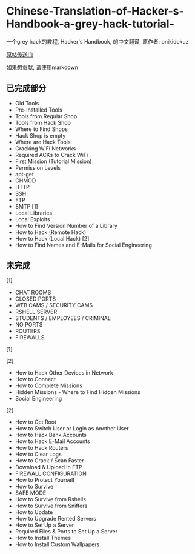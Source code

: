# Chinese-Translation-of-Hacker-s-Handbook-a-grey-hack-tutorial-

一个grey hack的教程, Hacker's Handbook, 的中文翻译, 原作者: onikidokuz

[原帖传送门](https://steamcommunity.com/sharedfiles/filedetails/?id=1905138308)

如果想贡献, 请使用markdown

## 已完成部分

- Old Tools
- Pre-Installed Tools
- Tools from Regular Shop
- Tools from Hack Shop
- Where to Find Shops
- Hack Shop is empty
- Where are Hack Tools
- Cracking WiFi Networks
- Required ACKs to Crack WiFi
- First Mission (Tutorial Mission)
- Permission Levels
- apt-get
- CHMOD
- HTTP
- SSH
- FTP
- SMTP
[1]
- Local Libraries
- Local Exploits
- How to Find Version Number of a Library
- How to Hack (Remote Hack)
- How to Hack (Local Hack)
[2]
- How to Find Names and E-Mails for Social Engineering

## 未完成

[1]

- CHAT ROOMS
- CLOSED PORTS
- WEB CAMS / SECURITY CAMS
- RSHELL SERVER
- STUDENTS / EMPLOYEES / CRIMINAL
- NO PORTS
- ROUTERS
- FIREWALLS

[1]

[2]

- How to Hack Other Devices in Network
- How to Connect
- How to Complete Missions
- Hidden Missions - Where to Find Hidden Missions
- Social Engineering

[2]

- How to Get Root
- How to Switch User or Login as Another User
- How to Hack Bank Accounts
- How to Hack E-Mail Accounts
- How to Hack Routers
- How to Clear Logs
- How to Crack / Scan Faster
- Download & Upload in FTP
- FIREWALL CONFIGURATION
- How to Protect Yourself
- How to Survive
- SAFE MODE
- How to Survive from Rshells
- How to Survive from Sniffers
- How to Update
- How to Upgrade Rented Servers
- How to Set Up a Server
- Required Files & Ports to Set Up a Server
- How to Install Themes
- How to Install Custom Wallpapers
